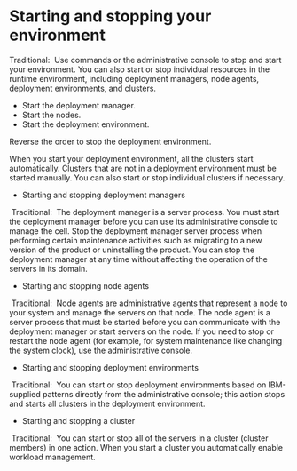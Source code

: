 # Starting and stopping your environment

Traditional: 
 Use commands or the
administrative console to stop and start your environment. You can also start or stop individual
resources in the runtime environment, including deployment managers, node agents, deployment
environments, and clusters.

- Start the deployment manager.
- Start the nodes.
- Start the deployment environment.

Reverse the order to stop the deployment
environment.

When you start your deployment environment, all
the clusters start automatically. Clusters that are not in a deployment
environment must be started manually. You can also start or stop individual
clusters if necessary.

- Starting and stopping deployment managers

 Traditional: 
 The deployment manager is a server process. You must start the deployment manager before you can use its administrative console to manage the cell. Stop the deployment manager server process when performing certain maintenance activities such as migrating to a new version of the product or uninstalling the product. You can stop the deployment manager at any time without affecting the operation of the servers in its domain.
- Starting and stopping node agents

 Traditional: 
 Node agents are administrative agents that represent a node to your system and manage the servers on that node. The node agent is a server process that must be started before you can communicate with the deployment manager or start servers on the node. If you need to stop or restart the node agent (for example, for system maintenance like changing the system clock), use the administrative console.
- Starting and stopping deployment environments

 Traditional: 
 You can start or stop deployment environments based on IBM-supplied patterns directly from the administrative console; this action stops and starts all clusters in the deployment environment.
- Starting and stopping a cluster

 Traditional: 
 You can start or stop all of the servers in a cluster (cluster members) in one action. When you start a cluster you automatically enable workload management.